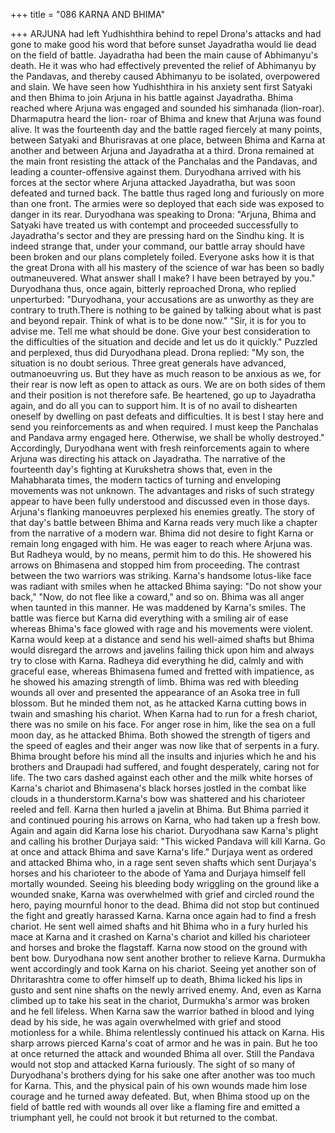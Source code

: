 +++
title = "086 KARNA AND BHIMA"

+++
ARJUNA had left Yudhishthira behind to
repel Drona's attacks and had gone to
make good his word that before sunset
Jayadratha would lie dead on the field of
battle.
Jayadratha had been the main cause of
Abhimanyu's death. He it was who had
effectively prevented the relief of
Abhimanyu by the Pandavas, and thereby
caused Abhimanyu to be isolated,
overpowered and slain.
We have seen how Yudhishthira in his
anxiety sent first Satyaki and then Bhima
to join Arjuna in his battle against
Jayadratha. Bhima reached where Arjuna
was engaged and sounded his simhanada
(lion-roar). Dharmaputra heard the lion-
roar of Bhima and knew that Arjuna was
found alive.
It was the fourteenth day and the battle
raged fiercely at many points, between
Satyaki and Bhurisravas at one place,
between Bhima and Karna at another and
between Arjuna and Jayadratha at a third.
Drona remained at the main front resisting
the attack of the Panchalas and the
Pandavas, and leading a counter-offensive
against them.
Duryodhana arrived with his forces at the
sector where Arjuna attacked Jayadratha,
but was soon defeated and turned back.
The battle thus raged long and furiously
on more than one front. The armies were
so deployed that each side was exposed to
danger in its rear.
Duryodhana was speaking to Drona:
"Arjuna, Bhima and Satyaki have treated
us with contempt and proceeded
successfully to Jayadratha's sector and
they are pressing hard on the Sindhu king.
It is indeed strange that, under your
command, our battle array should have
been broken and our plans completely
foiled. Everyone asks how it is that the
great Drona with all his mastery of the
science of war has been so badly
outmaneuvered. What answer shall I
make? I have been betrayed by you."
Duryodhana thus, once again, bitterly
reproached
Drona,
who
replied
unperturbed:
"Duryodhana, your accusations are as
unworthy as they are contrary to truth.There is nothing to be gained by talking
about what is past and beyond repair.
Think of what is to be done now."
"Sir, it is for you to advise me. Tell me
what should be done. Give your best
consideration to the difficulties of the
situation and decide and let us do it
quickly." Puzzled and perplexed, thus did
Duryodhana plead.
Drona replied: "My son, the situation is no
doubt serious. Three great generals have
advanced, outmanoeuvring us. But they
have as much reason to be anxious as we,
for their rear is now left as open to attack
as ours. We are on both sides of them and
their position is not therefore safe. Be
heartened, go up to Jayadratha again, and
do all you can to support him. It is of no
avail to dishearten oneself by dwelling on
past defeats and difficulties. It is best I
stay here and send you reinforcements as
and when required. I must keep the
Panchalas and Pandava army engaged
here. Otherwise, we shall be wholly
destroyed."
Accordingly, Duryodhana went with fresh
reinforcements again to where Arjuna was
directing his attack on Jayadratha.
The narrative of the fourteenth day's
fighting at Kurukshetra shows that, even
in the Mahabharata times, the modern
tactics of turning and enveloping
movements was not unknown.
The advantages and risks of such strategy
appear to have been fully understood and
discussed even in those days. Arjuna's
flanking
manoeuvres
perplexed
his
enemies greatly. The story of that day's
battle between Bhima and Karna reads
very much like a chapter from the
narrative of a modern war.
Bhima did not desire to fight Karna or
remain long engaged with him. He was
eager to reach where Arjuna was. But
Radheya would, by no means, permit him
to do this. He showered his arrows on
Bhimasena and stopped him from
proceeding.
The contrast between the two warriors
was striking. Karna's handsome lotus-like
face was radiant with smiles when he
attacked Bhima saying: "Do not show
your back," "Now, do not flee like a
coward," and so on.
Bhima was all anger when taunted in this
manner. He was maddened by Karna's
smiles. The battle was fierce but Karna
did everything with a smiling air of ease
whereas Bhima's face glowed with rage
and his movements were violent.
Karna would keep at a distance and send
his well-aimed shafts but Bhima would
disregard the arrows and javelins failing
thick upon him and always try to close
with Karna.
Radheya did everything he did, calmly
and
with
graceful
ease,
whereas
Bhimasena fumed and fretted with
impatience, as he showed his amazing
strength of limb.
Bhima was red with bleeding wounds all
over and presented the appearance of an
Asoka tree in full blossom. But he minded
them not, as he attacked Karna cutting
bows in twain and smashing his chariot.
When Karna had to run for a fresh chariot,
there was no smile on his face. For anger
rose in him, like the sea on a full moon
day, as he attacked Bhima. Both showed
the strength of tigers and the speed of
eagles and their anger was now like that
of serpents in a fury.
Bhima brought before his mind all the
insults and injuries which he and his
brothers and Draupadi had suffered, and
fought desperately, caring not for life.
The two cars dashed against each other
and the milk white horses of Karna's
chariot and Bhimasena's black horses
jostled in the combat like clouds in a
thunderstorm.Karna's bow was shattered and his
charioteer reeled and fell. Karna then
hurled a javelin at Bhima. But Bhima
parried it and continued pouring his
arrows on Karna, who had taken up a
fresh bow.
Again and again did Karna lose his
chariot. Duryodhana saw Karna's plight
and calling his brother Durjaya said: "This
wicked Pandava will kill Karna. Go at
once and attack Bhima and save Karna's
life."
Durjaya went as ordered and attacked
Bhima who, in a rage sent seven shafts
which sent Durjaya's horses and his
charioteer to the abode of Yama and
Durjaya himself fell mortally wounded.
Seeing his bleeding body wriggling on the
ground like a wounded snake, Karna was
overwhelmed with grief and circled round
the hero, paying mournful honor to the
dead.
Bhima did not stop but continued the fight
and greatly harassed Karna. Karna once
again had to find a fresh chariot. He sent
well aimed shafts and hit Bhima who in a
fury hurled his mace at Karna and it
crashed on Karna's chariot and killed his
charioteer and horses and broke the
flagstaff. Karna now stood on the ground
with bent bow.
Duryodhana now sent another brother to
relieve
Karna.
Durmukha
went
accordingly and took Karna on his chariot.
Seeing yet another son of Dhritarashtra
come to offer himself up to death, Bhima
licked his lips in gusto and sent nine
shafts on the newly arrived enemy. And,
even as Karna climbed up to take his seat
in the chariot, Durmukha's armor was
broken and he fell lifeless.
When Karna saw the warrior bathed in
blood and lying dead by his side, he was
again overwhelmed with grief and stood
motionless for a while.
Bhima relentlessly continued his attack on
Karna. His sharp arrows pierced Karna's
coat of armor and he was in pain.
But he too at once returned the attack and
wounded Bhima all over.
Still the Pandava would not stop and
attacked Karna furiously. The sight of so
many of Duryodhana's brothers dying for
his sake one after another was too much
for Karna.
This, and the physical pain of his own
wounds made him lose courage and he
turned away defeated. But, when Bhima
stood up on the field of battle red with
wounds all over like a flaming fire and
emitted a triumphant yell, he could not
brook it but returned to the combat.